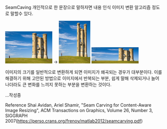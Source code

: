 SeamCaving
개인적으로 한 문장으로 말하자면 내용 인식 이미지 변환 알고리즘 정도로 말할수 있다.

<p float="left">
<img src="/seam_caving/seam_result.jpg" width="30%" height="30%" title="input image" alt="input image"></img> ->
<img src="/seam_caving/image/가로변환.jpg" width="20%" height="20%" title="가로변환" alt="가로변환"></img>
<img src="/seam_caving/image/세로변환.jpg" width="30%" height="30%" title="세로변환" alt="세로변환"></img><br/>
</p>

이미지의 크기를 일반적으로 변환하게 되면 이미지가 왜곡되는 경우가 대부분이다.
이를 해결하기 위해 고안된 방법으로 이미지에서 반복되는 부분, 쉽게 말해 삭제되거나 늘어나더라도 큰 변화를 느끼지 못하는 부분을 변환하는 것이다.

...작성중

Reference
Shai Avidan, Ariel Shamir, "Seam Carving for Content-Aware Image Resizing", ACM Transactions on Graphics, Volume 26, Number 3, SIGGRAPH 2007(https://perso.crans.org/frenoy/matlab2012/seamcarving.pdf)
